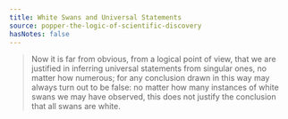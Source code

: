 ```yaml
---
title: White Swans and Universal Statements
source: popper-the-logic-of-scientific-discovery
hasNotes: false
---
```


> Now it is far from obvious, from a logical point of view, that we are justified in inferring universal statements from singular ones, no matter how numerous; for any conclusion drawn in this way may always turn out to be false: no matter how many instances of white swans we may have observed, this does not justify the conclusion that all swans are white.
